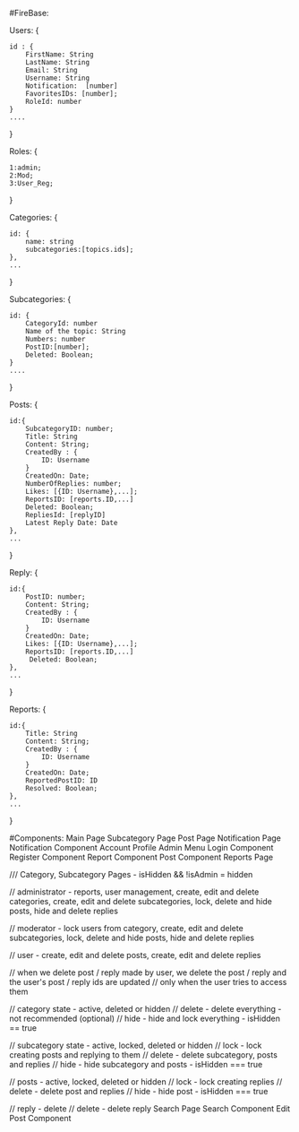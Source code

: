 #FireBase:

Users: {

    id : {
        FirstName: String
        LastName: String
        Email: String
        Username: String
        Notification:  [number]
        FavoritesIDs: [number];
        RoleId: number
    }
    ....
}

Roles: {

    1:admin;
    2:Mod;
    3:User_Reg;

}

Categories: {

    id: {
        name: string
        subcategories:[topics.ids];
    },
    ...
}

Subcategories: {
    
    id: {
        CategoryId: number
        Name of the topic: String
        Numbers: number
        PostID:[number];
        Deleted: Boolean;
    }
    ....
}

Posts: {

    id:{
        SubcategoryID: number;
        Title: String
        Content: String;
        CreatedBy : {
            ID: Username
        }
        CreatedOn: Date;
        NumberOfReplies: number;
        Likes: [{ID: Username},...];
        ReportsID: [reports.ID,...]
        Deleted: Boolean;
        RepliesId: [replyID]
        Latest Reply Date: Date
    },
    ...
}

Reply: {
    
    id:{
        PostID: number;
        Content: String;
        CreatedBy : {
            ID: Username
        }
        CreatedOn: Date;
        Likes: [{ID: Username},...];
        ReportsID: [reports.ID,...]
         Deleted: Boolean;
    },
    ...
}


Reports: {

    id:{
        Title: String
        Content: String;
        CreatedBy : {
            ID: Username
        }
        CreatedOn: Date;
        ReportedPostID: ID
        Resolved: Boolean;
    },
    ...
}

#Components:
Main Page
Subcategory Page
Post Page
Notification Page
Notification Component 
Account Profile
Admin Menu
Login Component
Register Component
Report Component
Post Component
Reports Page

/// Category, Subcategory Pages - isHidden && !isAdmin = hidden

// administrator - reports, user management, create, edit and delete categories, create, edit and delete subcategories, lock, delete and hide posts, hide and delete replies

// moderator - lock users from category, create, edit and delete subcategories, lock, delete and hide posts, hide and delete replies

// user - create, edit and delete posts, create, edit and delete replies

// when we delete post / reply made by user, we delete the post / reply and the user's post / reply ids are updated
// only when the user tries to access them

// category state - active, deleted or hidden
// delete - delete everything - not recommended (optional)
// hide - hide and lock everything - isHidden == true

// subcategory state - active, locked, deleted or hidden
// lock - lock creating posts and replying to them
// delete - delete subcategory, posts and replies 
// hide - hide subcategory and posts - isHidden === true

// posts - active, locked, deleted or hidden
// lock - lock creating replies
// delete - delete post and replies
// hide - hide post - isHidden === true

// reply - delete
// delete - delete reply
Search Page
Search Component 
Edit Post Component 
 
